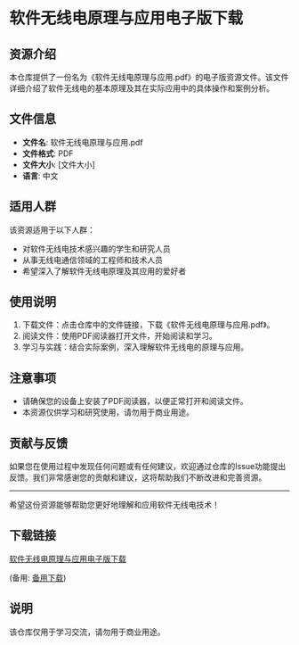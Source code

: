 # 软件无线电原理与应用电子版下载

## 资源介绍

本仓库提供了一份名为《软件无线电原理与应用.pdf》的电子版资源文件。该文件详细介绍了软件无线电的基本原理及其在实际应用中的具体操作和案例分析。

## 文件信息

- **文件名**: 软件无线电原理与应用.pdf
- **文件格式**: PDF
- **文件大小**: [文件大小]
- **语言**: 中文

## 适用人群

该资源适用于以下人群：

- 对软件无线电技术感兴趣的学生和研究人员
- 从事无线电通信领域的工程师和技术人员
- 希望深入了解软件无线电原理及其应用的爱好者

## 使用说明

1. 下载文件：点击仓库中的文件链接，下载《软件无线电原理与应用.pdf》。
2. 阅读文件：使用PDF阅读器打开文件，开始阅读和学习。
3. 学习与实践：结合实际案例，深入理解软件无线电的原理与应用。

## 注意事项

- 请确保您的设备上安装了PDF阅读器，以便正常打开和阅读文件。
- 本资源仅供学习和研究使用，请勿用于商业用途。

## 贡献与反馈

如果您在使用过程中发现任何问题或有任何建议，欢迎通过仓库的Issue功能提出反馈。我们非常感谢您的贡献和建议，这将帮助我们不断改进和完善资源。

---

希望这份资源能够帮助您更好地理解和应用软件无线电技术！

## 下载链接
[软件无线电原理与应用电子版下载](https://pan.quark.cn/s/8266fe9dc117) 

(备用: [备用下载](https://pan.baidu.com/s/1w9bT8fXEo8mWLom5kQvsPg?pwd=1234))

## 说明

该仓库仅用于学习交流，请勿用于商业用途。
